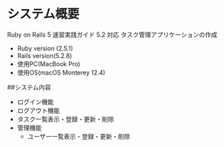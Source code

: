 # システム概要

Ruby on Rails 5 速習実践ガイド 5.2 対応
タスク管理アプリケーションの作成

* Ruby version (2.5.1)
* Rails version(5.2.8)
* 使用PC(MacBook Pro)
* 使用OS(macOS Monterey 12.4)

##システム内容

* ログイン機能
* ログアウト機能
* タスク一覧表示・登録・更新・削除
* 管理機能
  * ユーザー一覧表示・登録・更新・削除


